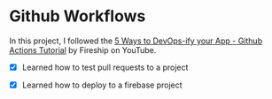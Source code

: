 # Github Workflows

In this project, I followed the [5 Ways to DevOps-ify your App - Github Actions Tutorial](https://youtu.be/eB0nUzAI7M8) by Fireship on YouTube.

- [x] Learned how to test pull requests to a project

- [x] Learned how to deploy to a firebase project
